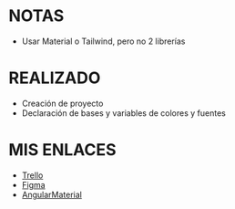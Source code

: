 # NOTAS

- Usar Material o Tailwind, pero no 2 librerías

# REALIZADO

- Creación de proyecto
- Declaración de bases y variables de colores y fuentes

# MIS ENLACES

- [Trello](https://trello.com/b/pvhfBMEc/secura-insurance-eloy)
- [Figma](https://www.figma.com/file/rAa0XSxLm4o9arydOmCBlP/Training-project?node-id=0%3A1&mode=dev)
- [AngularMaterial](https://material.angular.io/components)
